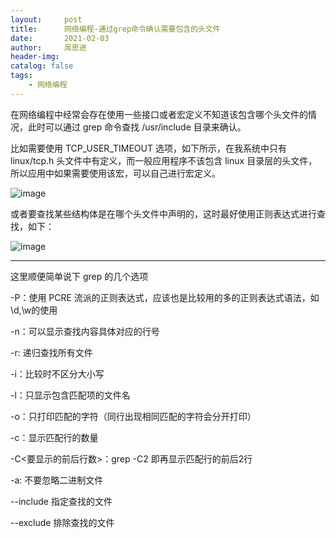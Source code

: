 ```yaml
---
layout:     post
title:      网络编程-通过grep命令确认需要包含的头文件
date:       2021-02-03
author:     周思进
header-img:	
catalog: false
tags:
    - 网络编程
---
```


在网络编程中经常会存在使用一些接口或者宏定义不知道该包含哪个头文件的情况，此时可以通过 grep 命令查找 /usr/include 目录来确认。

比如需要使用 TCP_USER_TIMEOUT 选项，如下所示，在我系统中只有 linux/tcp.h 头文件中有定义，而一般应用程序不该包含 linux 目录层的头文件，所以应用中如果需要使用该宏，可以自己进行宏定义。 

![image](https://tva1.sinaimg.cn/large/008eGmZEly1gnakf7u31sj31kc028ta8.jpg)

或者要查找某些结构体是在哪个头文件中声明的，这时最好使用正则表达式进行查找，如下：

![image](https://tva1.sinaimg.cn/large/008eGmZEly1gnakog7wqcj31j003cgn3.jpg)

---

这里顺便简单说下 grep 的几个选项

-P：使用 PCRE 流派的正则表达式，应该也是比较用的多的正则表达式语法，如 \d,\w的使用

-n：可以显示查找内容具体对应的行号

-r: 递归查找所有文件

-i：比较时不区分大小写

-l：只显示包含匹配项的文件名

-o：只打印匹配的字符（同行出现相同匹配的字符会分开打印）

-c：显示匹配行的数量

-C<要显示的前后行数>：grep -C2 即再显示匹配行的前后2行

-a: 不要忽略二进制文件

--include 指定查找的文件

--exclude 排除查找的文件

